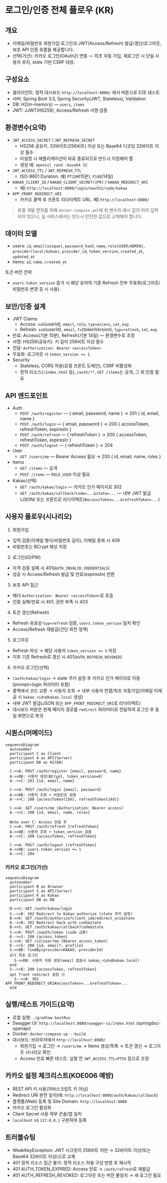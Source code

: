 # 로그인/인증 전체 플로우 (KR)

## 개요
- 이메일/비밀번호 회원가입·로그인과 JWT(Access/Refresh) 발급/갱신/로그아웃, 보호 API 인증 흐름을 제공합니다.
- 선택(가산): 카카오 로그인(OAuth2) 연동 — 최초 자동 가입, 재로그인 시 단일 사용자 유지, state 기반 CSRF 대응.

## 구성요소
- 클라이언트: 정적 대시보드 `http://localhost:8080/` 에서 버튼으로 E2E 테스트
- 서버: Spring Boot 3.5, Spring Security(JWT, Stateless), Validation
- DB: H2(in-memory) — `users`, `items`
- JWT: JJWT(HS256), Access/Refresh 서명·검증

## 환경변수(요약)
- `JWT_ACCESS_SECRET` / `JWT_REFRESH_SECRET`
  - HS256 공유키. 32바이트(256비트) 이상 또는 Base64 디코딩 32바이트 이상 필수
  - 미설정 시 애플리케이션이 바로 종료되므로 반드시 지정해야 함
  - 생성 예: `openssl rand -base64 32`
- `JWT_ACCESS_TTL` / `JWT_REFRESH_TTL`
  - ISO-8601 Duration. 예) `PT15M`(15분), `P14D`(14일)
- `KAKAO_CLIENT_ID` / `KAKAO_CLIENT_SECRET(선택)` / `KAKAO_REDIRECT_URI`
  - 예) `http://localhost:8080/login/oauth2/code/kakao`
- `APP_FRONT_REDIRECT_URI`
  - 카카오 콜백 후 프론트 리다이렉트 URL. 예) `http://localhost:8080/`

> 로컬 개발 편의를 위해 `docker-compose.yml`에 위 변수의 예시 값이 미리 입력되어 있으나, 실 서비스에서는 반드시 안전한 값으로 교체해야 합니다.

## 데이터 모델
- users: `id`, `email(unique)`, `password_hash`, `name`, `role(USER/ADMIN)`, `provider(local/kakao)`, `provider_id`, `token_version`, `created_at`, `updated_at`
- items: `id`, `name`, `created_at`

토큰 버전 전략
- `users.token_version` 증가 시 해당 유저의 기존 Refresh 전부 무효화(로그아웃/비밀번호 변경 등 시 사용).

## 보안/인증 설계
- JWT Claims
  - Access: `sub`(userId), `email`, `role`, `typ=access`, `iat`, `exp`
  - Refresh: `sub`(userId), `email`, `tv`(tokenVersion), `typ=refresh`, `iat`, `exp`
- 만료: Access(기본 15분), Refresh(기본 14일) — 환경변수로 조정
- 서명: HS256(공유키). 키 길이 256비트 이상 필수
- 전달: `Authorization: Bearer <accessToken>`
- 무효화: 로그아웃 시 `token_version += 1`
- Security
  - Stateless, CORS 허용(로컬 프론트 도메인), CSRF 비활성화
  - 정적 리소스(`/index.html` 등), `/auth/**`, `GET /items`는 공개, 그 외 인증 필요

## API 엔드포인트
- Auth
  - `POST /auth/register` — { email, password, name } → 201 { id, email, name }
  - `POST /auth/login` — { email, password } → 200 { accessToken, refreshToken, expiresIn }
  - `POST /auth/refresh` — { refreshToken } → 200 { accessToken, refreshToken, expiresIn }
  - `POST /auth/logout` — { refreshToken } → 204
- User
  - `GET /users/me` — Bearer Access 필요 → 200 { id, email, name, roles }
- Items
  - `GET /items` — 공개
  - `POST /items` — `ROLE_USER` 이상 필요
- Kakao(선택)
  - `GET /auth/kakao/login` — 카카오 인가 페이지로 302
  - `GET /auth/kakao/callback?code=...&state=...` — 내부 JWT 발급(JSON) 또는 프론트로 리다이렉트(`#accessToken=...&refreshToken=...`)

## 사용자 플로우(시나리오)
1) 회원가입
- 입력 검증(이메일 형식/비밀번호 길이), 이메일 중복 시 409
- 비밀번호는 BCrypt 해싱 저장

2) 로그인(ID/PW)
- 자격 검증 실패 시 401(`AUTH_INVALID_CREDENTIALS`)
- 성공 시 Access/Refresh 발급 및 만료(expiresIn) 반환

3) 보호 API 접근
- 헤더 `Authorization: Bearer <accessToken>`로 호출
- 인증 실패/만료 시 401, 권한 부족 시 403

4) 토큰 갱신(Refresh)
- Refresh 유효성·`typ=refresh` 검증, `users.token_version` 일치 확인
- Access/Refresh 재발급(간단 회전 정책)

5) 로그아웃
- Refresh 파싱 → 해당 사용자 `token_version += 1` 저장
- 이후 기존 Refresh로 갱신 시 401(`AUTH_REFRESH_REVOKED`)

6) 카카오 로그인(선택)
- `/auth/kakao/login` → state 쿠키 설정 후 카카오 인가 페이지로 이동(prompt=login 파라미터 포함)
- 콜백에서 코드 교환 → 사용자 조회 → 내부 사용자 연결/최초 자동가입(이메일 미제공 시 `kakao_<id>@kakao.local` 생성)
- 내부 JWT 발급(JSON 또는 `APP_FRONT_REDIRECT_URI`로 리다이렉트)
- 대시보드 버튼은 현재 페이지 경로를 `redirect` 파라미터로 전달하여 로그인 후 동일 화면으로 복귀

## 시퀀스(머메이드)
```mermaid
sequenceDiagram
  autonumber
  participant C as Client
  participant A as API(Server)
  participant DB as H2(DB)

  C->>A: POST /auth/register {email, password, name}
  A->>DB: 사용자 생성(BCrypt, token_version=0)
  A-->>C: 201 {id, email, name}

  C->>A: POST /auth/login {email, password}
  A->>DB: 사용자 조회 + 비밀번호 검증
  A-->>C: 200 {accessToken(15m), refreshToken(14d)}

  C->>A: GET /users/me (Authorization: Bearer access)
  A-->>C: 200 {id, email, name, roles}

  Note over C: Access 만료 후
  C->>A: POST /auth/refresh {refreshToken}
  A->>DB: 사용자 조회 + token_version 검증
  A-->>C: 200 {accessToken, refreshToken}

  C->>A: POST /auth/logout {refreshToken}
  A->>DB: users.token_version += 1
  A-->>C: 204
```

### 카카오 로그인(가산)
```mermaid
sequenceDiagram
  autonumber
  participant B as Browser
  participant S as API(Server)
  participant K as Kakao
  participant DB as DB

  B->>S: GET /auth/kakao/login
  S-->>B: 302 Redirect to Kakao authorize (state 쿠키 설정)
  B->>K: GET /oauth/authorize?client_id&redirect_uri&state
  K-->>B: 302 Redirect back with code&state
  B->>S: GET /auth/kakao/callback?code&state
  S->>K: POST /oauth/token (code 교환)
  K-->>S: 200 {access_token}
  S->>K: GET /v2/user/me (Bearer access_token)
  K-->>S: 200 {id, email?, profile}
  S->>DB: findBy(provider=KAKAO, providerId)
  alt 최초 로그인
    S->>DB: 사용자 자동 생성(email 없음시 kakao_<id>@kakao.local)
  end
  S-->>B: 200 {accessToken, refreshToken}
  opt front redirect 설정 시
    S-->>B: 302 APP_FRONT_REDIRECT_URI#accessToken=...&refreshToken=...
  end
```

## 실행/테스트 가이드(요약)
- 로컬 실행: `./gradlew bootRun`
- Swagger UI: `http://localhost:8080/swagger-ui/index.html` (springdoc-openapi)
- Docker: `docker-compose up --build`
- 대시보드: 브라우저에서 `http://localhost:8080/`
  - 회원가입 → 로그인 → `/users/me` → Items 생성/목록 → 토큰 갱신 → 로그아웃 시나리오 확인
  - Access 만료 빠른 테스트: 실행 전 `JWT_ACCESS_TTL=PT5S` 등으로 조정

## 카카오 설정 체크리스트(KOE006 예방)
- REST API 키 사용(자바스크립트 키 아님)
- Redirect URI 완전 일치(예: `http://localhost:8080/auth/kakao/callback`)
- 플랫폼(Web) 등록 및 Site Domain: `http://localhost:8080`
- 카카오 로그인 활성화
- Client Secret 사용 여부 콘솔/앱 일치
- `localhost` vs `127.0.0.1` 구분하여 등록

## 트러블슈팅
- WeakKeyException: JWT 시크릿이 256비트 미만 → 32바이트 이상(또는 Base64 32바이트 이상)으로 교체
- 401 정적 리소스 접근 불가: 정적 리소스 허용 구성 반영 후 재시작
- 401 AUTH_TOKEN_EXPIRED: Access 만료 → `/auth/refresh`로 재발급
- 401 AUTH_REFRESH_REVOKED: 로그아웃 또는 버전 불일치 → 새 로그인 필요
